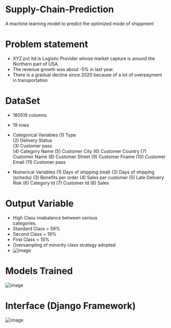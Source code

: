 # Supply-Chain-Prediction
A machine learning model to predict the optimized mode of shippment

# Problem statement
- XYZ pvt ltd is Logistic Provider whose market capture is around the Northern part of USA. 
- The revenue growth was about -5% in last year.
- There is a gradual decline since 2020 because of a lot of overpayment in transportation

# DataSet
- 180519 columns
- 19 rows
- Categorical Variables 
(1) Type                    
(2) Delivery Status    
(3) Customer pass   
(4) Category Name
(5) Customer City
(6) Customer Country
(7) Customer Name
(8) Customer Street
(9) Customer Fname
(10) Customer Email
(11) Customer pass

- Numerical Variables
(1) Days of shipping (real)
(2) Days of shipping (schedu)
(3) Benefits per order
(4) Sales per customer
(5) Late Delivery Risk
(6) Category Id
(7) Customer Id
(8) Sales

# Output Variable 
- High Class imabalance
   between various    
   categories.
- Standard Class  = 59%
- Second Class    = 19%
- First Class         = 15%
- Oversampling of minority class strategy adopted
- ![image](https://user-images.githubusercontent.com/65457907/139192954-76cf5779-87d8-475b-87c9-c554adf2b71f.png)

# Models Trained
![image](https://user-images.githubusercontent.com/65457907/139193049-4c0cc22d-686a-49cd-8e88-b03277c19469.png)

# Interface (Django Framework)
![image](https://user-images.githubusercontent.com/65457907/139193391-f3a90073-9570-4d9b-a134-a0bab1d04b5d.png)







